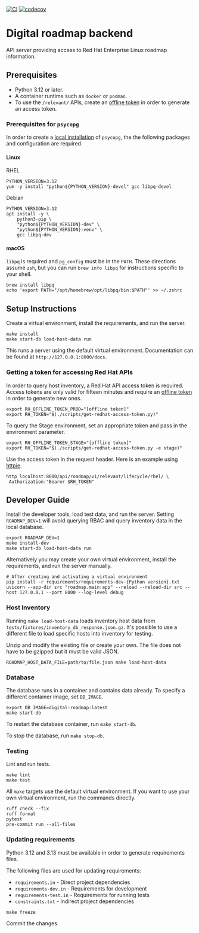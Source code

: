 [![CI](https://github.com/RedHatInsights/digital-roadmap-backend/actions/workflows/ci.yml/badge.svg)](https://github.com/RedHatInsights/digital-roadmap-backend/actions/workflows/ci.yml)
[![codecov](https://codecov.io/gh/RedHatInsights/digital-roadmap-backend/graph/badge.svg?token=1K4JGKV8EA)](https://codecov.io/gh/RedHatInsights/digital-roadmap-backend)


# Digital roadmap backend

API server providing access to Red Hat Enterprise Linux roadmap information.


## Prerequisites

- Python 3.12 or later.
- A container runtime such as `docker` or `podman`.
- To use the `/relevant/` APIs, create an [offline token] in order to generate an access token.

### Prerequisites for `psycopg` ###

In order to create a [local installation] of `psycopg`, the the following packages and configuration are required.

#### Linux ####

RHEL

```shell
PYTHON_VERSION=3.12
yum -y install "python${PYTHON_VERSION}-devel" gcc libpq-devel
```

Debian

```shell
PYTHON_VERSION=3.12
apt install -y \
    python3-pip \
    "python${PYTHON_VERSION}-dev" \
    "python${PYTHON_VERSION}-venv" \
    gcc libpq-dev
```

#### macOS ####

`libpq` is required and `pg_config` must be in the `PATH`. These directions assume `zsh`, but you can run `brew info libpq` for instructions specific to your shell.

```shell
brew install libpq
echo 'export PATH="/opt/homebrew/opt/libpq/bin:$PATH"' >> ~/.zshrc
```


## Setup Instructions

Create a virtual environment, install the requirements, and run the server.

```shell
make install
make start-db load-host-data run
```

This runs a server using the default virtual environment. Documentation can be found at  `http://127.0.0.1:8000/docs`.


### Getting a token for accessing Red Hat APIs

In order to query host inventory, a Red Hat API access token is required. Access tokens are only valid for fifteen minutes and require an [offline token] in order to generate new ones.

```
export RH_OFFLINE_TOKEN_PROD="[offline token]"
export RH_TOKEN="$(./scripts/get-redhat-access-token.py)"
```

To query the Stage environment, set an appropriate token and pass in the environment parameter.
```
export RH_OFFLINE_TOKEN_STAGE="[offline token]"
export RH_TOKEN="$(./scripts/get-redhat-access-token.py -e stage)"
```

Use the access token in the request header. Here is an example using [httpie].

```
http localhost:8000/api/roadmap/v1/relevant/lifecycle/rhel/ \
 Authorization:"Bearer $RH_TOKEN"
```

## Developer Guide
Install the developer tools, load test data, and run the server. Setting `ROADMAP_DEV=1` will avoid querying RBAC and query inventory data in the local database.

```shell
export ROADMAP_DEV=1
make install-dev
make start-db load-host-data run
```

Alternatively you may create your own virtual environment, install the requirements, and run the server manually.
```
# After creating and activating a virtual environment
pip install -r requirements/requirements-dev-{Python version}.txt
uvicorn --app-dir src "roadmap.main:app" --reload --reload-dir src --host 127.0.0.1 --port 8000 --log-level debug
```

### Host Inventory ###

Running `make load-host-data` loads inventory host data from `tests/fixtures/inventory_db_response.json.gz`. It's possible to use a different file to load specific hosts into inventory for testing.

Unzip and modify the existing file or create your own. The file does not have to be gzipped but it must be valid JSON.

```
ROADMAP_HOST_DATA_FILE=path/to/file.json make load-host-data
```

### Database ###

The database runs in a container and contains data already. To specify a different container image, set `DB_IMAGE`.

```shell
export DB_IMAGE=digital-roadmap:latest
make start-db
```

To restart the database container, run `make start-db`.

To stop the database, run `make stop-db`.

### Testing

Lint and run tests.

```shell
make lint
make test
```

All `make` targets use the default virtual environment. If you want to use your own virtual environment, run the commands directly.

```shell
ruff check --fix
ruff format
pytest
pre-commit run --all-files
```


### Updating requirements

Python 3.12 and 3.13 must be available in order to generate requirements files.

The following files are used for updating requirements:

- `requirements.in` - Direct project dependencies
- `requirements-dev.in` - Requirements for development
- `requirements-test.in` - Requirements for running tests
- `constraints.txt` - Indirect project dependencies

```
make freeze
```

Commit the changes.


[local installation]: https://www.psycopg.org/psycopg3/docs/basic/install.html#local-installation
[offline token]: https://access.redhat.com/articles/3626371
[host inventory]: https://developers.redhat.com/api-catalog/api/inventory
[httpie]: https://httpie.io/docs/cli

